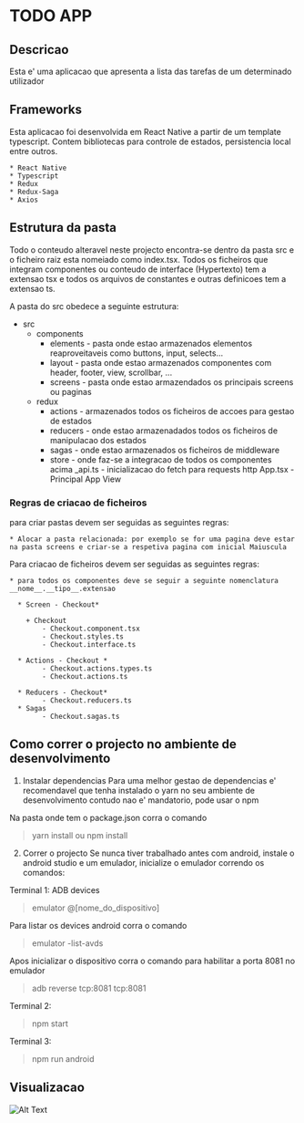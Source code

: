 # TODO APP

## Descricao 
Esta e' uma aplicacao que apresenta a lista das tarefas de um determinado utilizador

## Frameworks
Esta aplicacao foi desenvolvida em React Native a partir de um template typescript. Contem bibliotecas para controle de estados, persistencia local entre outros.
    
    * React Native
    * Typescript
    * Redux
    * Redux-Saga
    * Axios

## Estrutura da pasta
Todo o conteudo alteravel neste projecto encontra-se dentro da pasta src e o ficheiro raiz esta nomeiado como index.tsx. Todos os ficheiros que integram componentes ou conteudo de interface (Hypertexto) tem a extensao tsx e todos os arquivos de constantes e outras definicoes tem a extensao ts.

A pasta do src obedece a seguinte estrutura:

* src
    + components
        + elements    - pasta onde estao armazenados elementos reaproveitaveis como buttons, input, selects...
        + layout      - pasta onde estao armazenados componentes com header, footer, view, scrollbar, ...
        + screens     - pasta onde estao armazendados os principais screens ou paginas 
    + redux
        + actions     - armazenados todos os ficheiros de accoes para gestao de estados 
        + reducers    - onde estao armazenadados todos os ficheiros de manipulacao dos estados
        + sagas       - onde estao armazenados os ficheiros de middleware
        + store       - onde faz-se a integracao de todos os componentes acima
    _api.ts           - inicializacao do fetch para requests http
    App.tsx        - Principal App View

### Regras de criacao de ficheiros

para criar pastas devem ser seguidas as seguintes regras:

    * Alocar a pasta relacionada: por exemplo se for uma pagina deve estar na pasta screens e criar-se a respetiva pagina com inicial Maiuscula

Para criacao de ficheiros devem ser seguidas as seguintes regras:

    * para todos os componentes deve se seguir a seguinte nomenclatura __nome__.__tipo__.extensao 
      
      * Screen - Checkout*
        
        + Checkout
            - Checkout.component.tsx
            - Checkout.styles.ts
            - Checkout.interface.ts
      
      * Actions - Checkout *
            - Checkout.actions.types.ts
            - Checkout.actions.ts

      * Reducers - Checkout*
            - Checkout.reducers.ts
      * Sagas
            - Checkout.sagas.ts


## Como correr o projecto no ambiente de desenvolvimento

1. Instalar dependencias
Para uma melhor gestao de dependencias e' recomendavel que tenha instalado o yarn no seu ambiente de desenvolvimento contudo nao e' mandatorio, pode usar o npm

Na pasta onde tem o package.json corra o comando

> yarn install ou npm install

2. Correr o projecto
Se nunca tiver trabalhado antes com android, instale o android studio e um emulador, inicialize o emulador correndo os comandos:

Terminal 1: ADB devices 
> emulator @[nome_do_dispositivo]

Para listar os devices android corra o comando
> emulator -list-avds

Apos inicializar o dispositivo corra o comando para habilitar a porta 8081 no emulador
> adb reverse tcp:8081 tcp:8081 

Terminal 2:
> npm start

Terminal 3:
> npm run android

## Visualizacao
![Alt Text](https://drive.google.com/file/d/1oOTpQijAre1zdMnvFNVmZKUGRQTmX0ms/view?usp=sharing)
